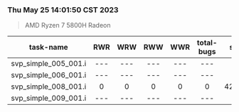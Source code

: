 ### Thu May 25 14:01:50 CST 2023
> AMD   Ryzen   7   5800H Radeon

| task-name | RWR | WRW | RWW | WWR | total-bugs| state | total time(ms) |
| :---: | :---: | :---: | :---: | :---: | :---: | :---: | :---: | 
| svp_simple_005_001.i | --- | --- | --- | --- | --- | --- | --- |
| svp_simple_006_001.i | --- | --- | --- | --- | --- | --- | --- |
| svp_simple_008_001.i | 0 | 0 | 0 | 0 | 0 | 422945 | 606309 |
| svp_simple_009_001.i | --- | --- | --- | --- | --- | --- | --- |
